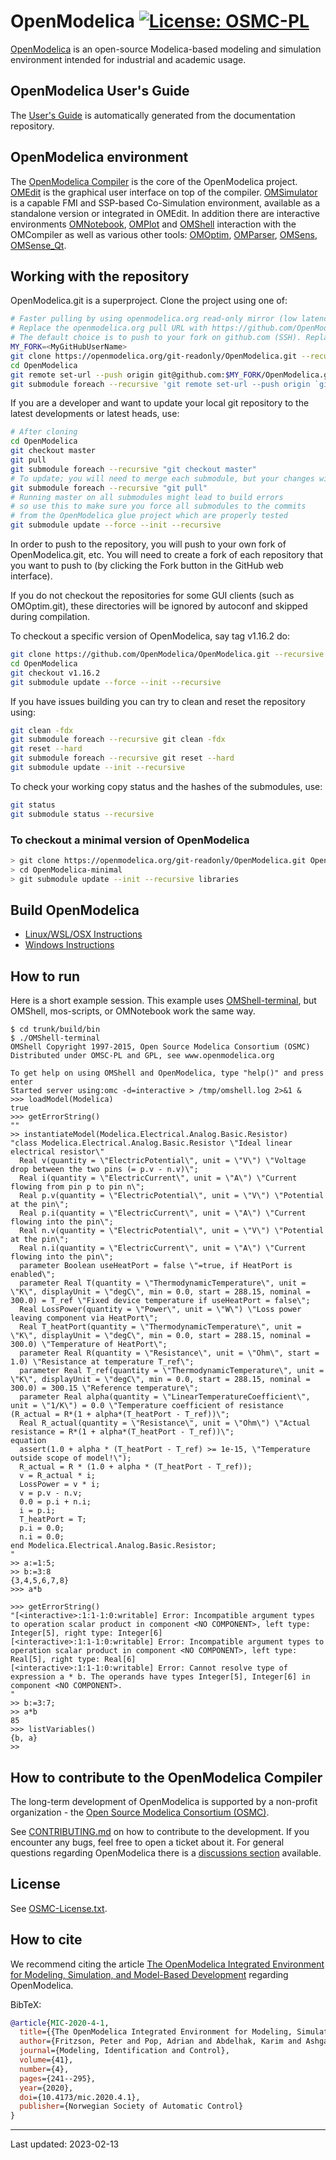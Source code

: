 # OpenModelica [![License: OSMC-PL](https://img.shields.io/badge/license-OSMC--PL-lightgrey.svg)](OSMC-License.txt)

[OpenModelica](https://openmodelica.org) is an open-source Modelica-based modeling and
simulation environment intended for industrial and academic usage.

## OpenModelica User's Guide

The [User's Guide](https://openmodelica.org/doc/OpenModelicaUsersGuide/latest/) is
automatically generated from the documentation repository.

## OpenModelica environment

The [OpenModelica Compiler](/OMCompiler/) is the core of the OpenModelica project.
[OMEdit](/OMEdit/) is the graphical user interface on top of the compiler.
[OMSimulator](/OMSimulator/) is a capable FMI and SSP-based Co-Simulation environment,
available as a standalone version or integrated in OMEdit.
In addition there are interactive environments
[OMNotebook](/OMNotebook/), [OMPlot](/OMPlot/) and [OMShell](/OMShell/)
interaction with the OMCompiler as well as various other tools:
[OMOptim](/OMOptim/), [OMParser](/OMParser/), [OMSens](/OMSens/),
[OMSense_Qt](/OMSens_Qt/).

## Working with the repository

OpenModelica.git is a superproject. Clone the project using one of:

```bash
# Faster pulling by using openmodelica.org read-only mirror (low latency in Europe; very important when updating all submodules)
# Replace the openmodelica.org pull URL with https://github.com/OpenModelica/OpenModelica.git if you want to pull directly from github
# The default choice is to push to your fork on github.com (SSH). Replace MY_FORK with OpenModelica to push directly to the OpenModelica repositories (if you have access)
MY_FORK=<MyGitHubUserName>
git clone https://openmodelica.org/git-readonly/OpenModelica.git --recursive
cd OpenModelica
git remote set-url --push origin git@github.com:$MY_FORK/OpenModelica.git
git submodule foreach --recursive 'git remote set-url --push origin `git config --get remote.origin.url | sed s,^.*/,git@github.com:'$MY_FORK'/,`'
```

If you are a developer and want to update your local git repository to the latest
developments or latest heads, use:

```bash
# After cloning
cd OpenModelica
git checkout master
git pull
git submodule foreach --recursive "git checkout master"
# To update; you will need to merge each submodule, but your changes will remain
git submodule foreach --recursive "git pull"
# Running master on all submodules might lead to build errors
# so use this to make sure you force all submodules to the commits
# from the OpenModelica glue project which are properly tested
git submodule update --force --init --recursive
```

In order to push to the repository, you will push to your own fork of OpenModelica.git,
etc. You will need to create a fork of each repository that you want to push to (by
clicking the Fork button in the GitHub web interface).

If you do not checkout the repositories for some GUI clients (such as OMOptim.git), these
directories will be ignored by autoconf and skipped during compilation.

To checkout a specific version of OpenModelica, say tag v1.16.2 do:
```bash
git clone https://github.com/OpenModelica/OpenModelica.git --recursive
cd OpenModelica
git checkout v1.16.2
git submodule update --force --init --recursive
```
If you have issues building you can try to clean and reset the repository using:
```bash
git clean -fdx
git submodule foreach --recursive git clean -fdx
git reset --hard
git submodule foreach --recursive git reset --hard
git submodule update --init --recursive
```
To check your working copy status and the hashes of the submodules, use:
```bash
git status
git submodule status --recursive
```

### To checkout a minimal version of OpenModelica

```bash
> git clone https://openmodelica.org/git-readonly/OpenModelica.git OpenModelica-minimal
> cd OpenModelica-minimal
> git submodule update --init --recursive libraries
```

## Build OpenModelica

* [Linux/WSL/OSX Instructions](/OMCompiler/README.Linux.md)
* [Windows Instructions](/OMCompiler/README-OMDev-MINGW.md)

## How to run

Here is a short example session.
This example uses [OMShell-terminal](/OMShell), but OMShell, mos-scripts, or OMNotebook
work the same way.

```
$ cd trunk/build/bin
$ ./OMShell-terminal
OMShell Copyright 1997-2015, Open Source Modelica Consortium (OSMC)
Distributed under OMSC-PL and GPL, see www.openmodelica.org

To get help on using OMShell and OpenModelica, type "help()" and press enter
Started server using:omc -d=interactive > /tmp/omshell.log 2>&1 &
>>> loadModel(Modelica)
true
>>> getErrorString()
""
>> instantiateModel(Modelica.Electrical.Analog.Basic.Resistor)
"class Modelica.Electrical.Analog.Basic.Resistor \"Ideal linear electrical resistor\"
  Real v(quantity = \"ElectricPotential\", unit = \"V\") \"Voltage drop between the two pins (= p.v - n.v)\";
  Real i(quantity = \"ElectricCurrent\", unit = \"A\") \"Current flowing from pin p to pin n\";
  Real p.v(quantity = \"ElectricPotential\", unit = \"V\") \"Potential at the pin\";
  Real p.i(quantity = \"ElectricCurrent\", unit = \"A\") \"Current flowing into the pin\";
  Real n.v(quantity = \"ElectricPotential\", unit = \"V\") \"Potential at the pin\";
  Real n.i(quantity = \"ElectricCurrent\", unit = \"A\") \"Current flowing into the pin\";
  parameter Boolean useHeatPort = false \"=true, if HeatPort is enabled\";
  parameter Real T(quantity = \"ThermodynamicTemperature\", unit = \"K\", displayUnit = \"degC\", min = 0.0, start = 288.15, nominal = 300.0) = T_ref \"Fixed device temperature if useHeatPort = false\";
  Real LossPower(quantity = \"Power\", unit = \"W\") \"Loss power leaving component via HeatPort\";
  Real T_heatPort(quantity = \"ThermodynamicTemperature\", unit = \"K\", displayUnit = \"degC\", min = 0.0, start = 288.15, nominal = 300.0) \"Temperature of HeatPort\";
  parameter Real R(quantity = \"Resistance\", unit = \"Ohm\", start = 1.0) \"Resistance at temperature T_ref\";
  parameter Real T_ref(quantity = \"ThermodynamicTemperature\", unit = \"K\", displayUnit = \"degC\", min = 0.0, start = 288.15, nominal = 300.0) = 300.15 \"Reference temperature\";
  parameter Real alpha(quantity = \"LinearTemperatureCoefficient\", unit = \"1/K\") = 0.0 \"Temperature coefficient of resistance (R_actual = R*(1 + alpha*(T_heatPort - T_ref))\";
  Real R_actual(quantity = \"Resistance\", unit = \"Ohm\") \"Actual resistance = R*(1 + alpha*(T_heatPort - T_ref))\";
equation
  assert(1.0 + alpha * (T_heatPort - T_ref) >= 1e-15, \"Temperature outside scope of model!\");
  R_actual = R * (1.0 + alpha * (T_heatPort - T_ref));
  v = R_actual * i;
  LossPower = v * i;
  v = p.v - n.v;
  0.0 = p.i + n.i;
  i = p.i;
  T_heatPort = T;
  p.i = 0.0;
  n.i = 0.0;
end Modelica.Electrical.Analog.Basic.Resistor;
"
>> a:=1:5;
>> b:=3:8
{3,4,5,6,7,8}
>>> a*b

>>> getErrorString()
"[<interactive>:1:1-1:0:writable] Error: Incompatible argument types to operation scalar product in component <NO COMPONENT>, left type: Integer[5], right type: Integer[6]
[<interactive>:1:1-1:0:writable] Error: Incompatible argument types to operation scalar product in component <NO COMPONENT>, left type: Real[5], right type: Real[6]
[<interactive>:1:1-1:0:writable] Error: Cannot resolve type of expression a * b. The operands have types Integer[5], Integer[6] in component <NO COMPONENT>.
"
>> b:=3:7;
>> a*b
85
>>> listVariables()
{b, a}
>>
```

## How to contribute to the OpenModelica Compiler

The long-term development of OpenModelica is supported by a non-profit organization - the [Open Source Modelica Consortium (OSMC)](https://openmodelica.org/home/consortium/).

See [CONTRIBUTING.md](/CONTRIBUTING.md) on how to contribute to the development.
If you encounter any bugs, feel free to open a ticket about it.
For general questions regarding OpenModelica there is a [discussions section](https://github.com/OpenModelica/OpenModelica/discussions) available.

## License

See [OSMC-License.txt](/OSMC-License.txt).

## How to cite

We recommend citing the article
[The OpenModelica Integrated Environment for Modeling, Simulation, and Model-Based Development](https://www.mic-journal.no/ABS/MIC-2020-4-1.asp/)
regarding OpenModelica.

BibTeX:
```bibtex
@article{MIC-2020-4-1,
  title={{The OpenModelica Integrated Environment for Modeling, Simulation, and Model-Based   Development}},
  author={Fritzson, Peter and Pop, Adrian and Abdelhak, Karim and Ashgar, Adeel and Bachmann,   Bernhard and Braun, Willi and Bouskela, Daniel and Braun, Robert and Buffoni, Lena and Casella,   Francesco and Castro, Rodrigo and Franke, Rüdiger and Fritzson, Dag and Gebremedhin, Mahder and   Heuermann, Andreas and Lie, Bernt and Mengist, Alachew and Mikelsons, Lars and Moudgalya, Kannan   and Ochel, Lennart and Palanisamy, Arunkumar and Ruge, Vitalij and Schamai, Wladimir and Sjölund,   Martin and Thiele, Bernhard and Tinnerholm, John and Östlund, Per},
  journal={Modeling, Identification and Control},
  volume={41},
  number={4},
  pages={241--295},
  year={2020},
  doi={10.4173/mic.2020.4.1},
  publisher={Norwegian Society of Automatic Control}
}
```
------------
Last updated: 2023-02-13
